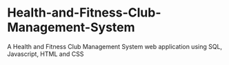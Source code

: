 # Health-and-Fitness-Club-Management-System
A Health and Fitness Club Management System web application using SQL, Javascript, HTML and CSS
